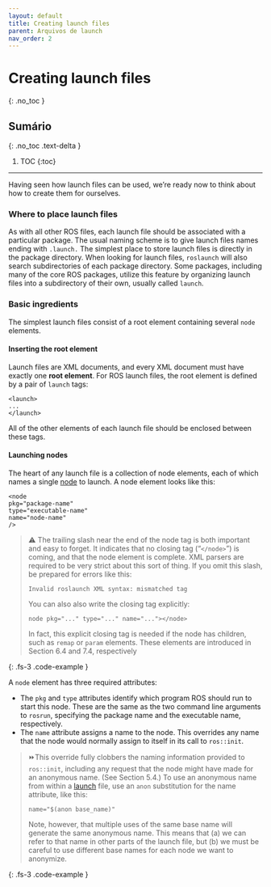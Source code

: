```yaml
---
layout: default
title: Creating launch files
parent: Arquivos de launch
nav_order: 2
---
```


# Creating launch files
{: .no_toc }

## Sumário
{: .no_toc .text-delta }

1. TOC
{:toc}
---

Having seen how launch files can be used, we’re ready now to think about how to create
them for ourselves.

### Where to place launch files

As with all other ROS files, each launch file should be associated with a particular package.
The usual naming scheme is to give launch files names ending with `.launch.` The simplest
place to store launch files is directly in the package directory. When looking for launch
files, `roslaunch` will also search subdirectories of each package directory. Some packages,
including many of the core ROS packages, utilize this feature by organizing launch files
into a subdirectory of their own, usually called `launch`.

### Basic ingredients

The simplest launch files consist of a root element containing several `node` elements.

#### Inserting the root element

Launch files are XML documents, and every XML document
must have exactly one **root element**. For ROS launch files, the root element is defined by a
pair of `launch` tags:

```
<launch>
...
</launch>
```

All of the other elements of each launch file should be enclosed between these tags.

#### Launching nodes

The heart of any launch file is a collection of node elements, each of
which names a single [node](http://wiki.ros.org/roslaunch/XML/node) to launch. A node element looks like this:

```
<node
pkg="package-name"
type="executable-name"
name="node-name"
/>
```

>⚠️ The trailing slash near the end of the node tag is both important and easy to forget.
> It indicates that no closing tag (“`</node>`”) is coming, and that the node element
> is complete. XML parsers are required to be very strict about this sort of thing. If
> you omit this slash, be prepared for errors like this:
>```
> Invalid roslaunch XML syntax: mismatched tag
> ```
> You can also also write the closing tag explicitly:
> ```
> node pkg="..." type="..." name="..."></node>
> ```
> In fact, this explicit closing tag is needed if the node has children, such as `remap` or
> `param` elements. These elements are introduced in Section 6.4 and 7.4, respectively

{: .fs-3 .code-example }

A `node` element has three required attributes:

- The `pkg` and `type` attributes identify which program ROS should run to start this
node. These are the same as the two command line arguments to `rosrun`, specifying
the package name and the executable name, respectively.
- The `name` attribute assigns a name to the node. This overrides any name that the
node would normally assign to itself in its call to `ros::init`.

> ⏩This override fully clobbers the naming information provided to `ros::init`, 
> including any request that the node might have made for an anonymous name.
> (See Section 5.4.) To use an anonymous name from within a [launch](http://wiki.ros.org/roslaunch/XML) file, use
> an `anon` substitution for the name attribute, like this:
> ```
> name="$(anon base_name)"
> ```
> Note, however, that multiple uses of the same base name will generate the
> same anonymous name. This means that (a) we can refer to that name in
> other parts of the launch file, but (b) we must be careful to use different base
> names for each node we want to anonymize.

{: .fs-3 .code-example }
